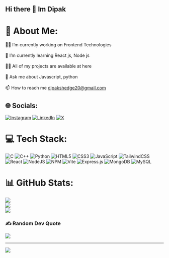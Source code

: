 ## Hi there 👋 Im Dipak 

# 💫 About Me:
👨‍💻 I’m currently working on Frontend Technologies<br><br>🌱 I’m currently learning React js, Node js<br><br>👨‍💻 All of my projects are available at here<br><br>💬 Ask me about Javascript, python<br><br>📫 How to reach me dipakshedge20@gmail.com


## 🌐 Socials:
[![Instagram](https://img.shields.io/badge/Instagram-%23E4405F.svg?logo=Instagram&logoColor=white)](https://instagram.com/dipak_shedge_16) [![LinkedIn](https://img.shields.io/badge/LinkedIn-%230077B5.svg?logo=linkedin&logoColor=white)](https://linkedin.com/in/dipak-shedge-195123340) [![X](https://img.shields.io/badge/X-black.svg?logo=X&logoColor=white)](https://x.com/@dipak_shedge_16) 

# 💻 Tech Stack:
![C](https://img.shields.io/badge/c-%2300599C.svg?style=for-the-badge&logo=c&logoColor=white) ![C++](https://img.shields.io/badge/c++-%2300599C.svg?style=for-the-badge&logo=c%2B%2B&logoColor=white) ![Python](https://img.shields.io/badge/python-3670A0?style=for-the-badge&logo=python&logoColor=ffdd54) ![HTML5](https://img.shields.io/badge/html5-%23E34F26.svg?style=for-the-badge&logo=html5&logoColor=white) ![CSS3](https://img.shields.io/badge/css3-%231572B6.svg?style=for-the-badge&logo=css3&logoColor=white) ![JavaScript](https://img.shields.io/badge/javascript-%23323330.svg?style=for-the-badge&logo=javascript&logoColor=%23F7DF1E) ![TailwindCSS](https://img.shields.io/badge/tailwindcss-%2338B2AC.svg?style=for-the-badge&logo=tailwind-css&logoColor=white) ![React](https://img.shields.io/badge/react-%2320232a.svg?style=for-the-badge&logo=react&logoColor=%2361DAFB) ![NodeJS](https://img.shields.io/badge/node.js-6DA55F?style=for-the-badge&logo=node.js&logoColor=white) ![NPM](https://img.shields.io/badge/NPM-%23CB3837.svg?style=for-the-badge&logo=npm&logoColor=white) ![Vite](https://img.shields.io/badge/vite-%23646CFF.svg?style=for-the-badge&logo=vite&logoColor=white) ![Express.js](https://img.shields.io/badge/express.js-%23404d59.svg?style=for-the-badge&logo=express&logoColor=%2361DAFB) ![MongoDB](https://img.shields.io/badge/MongoDB-%234ea94b.svg?style=for-the-badge&logo=mongodb&logoColor=white) ![MySQL](https://img.shields.io/badge/mysql-4479A1.svg?style=for-the-badge&logo=mysql&logoColor=white)
# 📊 GitHub Stats:
![](https://github-readme-stats.vercel.app/api?username=Im-Dipak-Shedge&theme=dark&hide_border=false&include_all_commits=false&count_private=false)<br/>
![](https://github-readme-streak-stats.herokuapp.com/?user=Im-Dipak-Shedge&theme=dark&hide_border=false)<br/>
![](https://github-readme-stats.vercel.app/api/top-langs/?username=Im-Dipak-Shedge&theme=dark&hide_border=false&include_all_commits=false&count_private=false&layout=compact)
### ✍️ Random Dev Quote
![](https://quotes-github-readme.vercel.app/api?type=horizontal&theme=radical)

---
[![](https://visitcount.itsvg.in/api?id=Im-Dipak-Shedge&icon=0&color=0)](https://visitcount.itsvg.in)

<!-- Proudly created with GPRM ( https://gprm.itsvg.in ) -->
